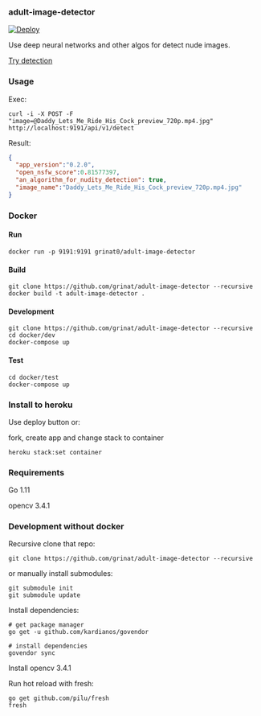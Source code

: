 ### adult-image-detector
[![Deploy](https://www.herokucdn.com/deploy/button.svg)](https://heroku.com/deploy?template=https://github.com/grinat/adult-image-detector)

Use deep neural networks and other algos for detect nude images. 

[Try detection](https://adult-image-detector.herokuapp.com/)

### Usage
Exec:
```
curl -i -X POST -F "image=@Daddy_Lets_Me_Ride_His_Cock_preview_720p.mp4.jpg" http://localhost:9191/api/v1/detect
```
Result:
```json
{
  "app_version":"0.2.0",
  "open_nsfw_score":0.81577397,
  "an_algorithm_for_nudity_detection": true,
  "image_name":"Daddy_Lets_Me_Ride_His_Cock_preview_720p.mp4.jpg"
}
```

### Docker
#### Run
```
docker run -p 9191:9191 grinat0/adult-image-detector
```

#### Build
```
git clone https://github.com/grinat/adult-image-detector --recursive
docker build -t adult-image-detector .
```

#### Development
```
git clone https://github.com/grinat/adult-image-detector --recursive
cd docker/dev
docker-compose up
```

#### Test
```
cd docker/test
docker-compose up
```

### Install to heroku
Use deploy button or:

fork, create app and change stack to container
```
heroku stack:set container
```

### Requirements
Go 1.11

opencv 3.4.1

### Development without docker
Recursive clone that repo:
```
git clone https://github.com/grinat/adult-image-detector --recursive
```
or manually install submodules:
```
git submodule init
git submodule update
```

Install dependencies:
```
# get package manager
go get -u github.com/kardianos/govendor

# install dependencies
govendor sync
```

Install opencv 3.4.1

Run hot reload with fresh:
```
go get github.com/pilu/fresh
fresh
```
